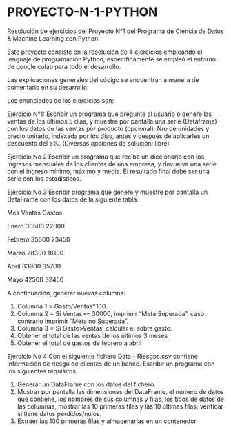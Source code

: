 # PROYECTO-N-1-PYTHON
Resolución de ejercicios del Proyecto N°1 del Programa de Ciencia de Datos &amp; Machine Learning con Python

Este proyecto consiste en la resolución de 4 ejercicios empleando el lenguaje de programación Python, especificamente se 
empleó el entorno de google colab para todo el desarrollo.

Las explicaciones generales del código se encuentran a manera de comentario en su desarrollo.

Los enunciados de los ejercicios son:

Ejercicio N°1:
Escribir un programa que pregunte al usuario o genere las ventas
de los últimos 5 días, y muestre por pantalla una serie (Dataframe)
con los datos de las ventas por producto (opcional): Nro de
unidades y precio unitario, indexada por los días, antes y después
de aplicarles un descuento del 5%.
(Diversas opciones de solución: libre)


Ejercicio No 2
Escribir un programa que reciba un diccionario con los ingresos
mensuales de los clientes de una empresa, y devuelva una serie
con el ingreso mínimo, máximo y media.
El resultado final debe ser una serie con los estadísticos.


Ejercicio No 3
Escribir programa que genere y muestre por pantalla un DataFrame
con los datos de la siguiente tabla:

Mes Ventas Gastos

Enero 30500 22000

Febrero 35600 23450

Marzo 28300 18100

Abril 33900 35700

Mayo 42500 32450

  A continuación, generar nuevas columna:
  1. Columna 1 = Gasto/Ventas*100.
  2. Columna 2 = Si Ventas>= 30000, imprimir “Meta Superada”,
  caso contrario imprimir “Meta no Superada”.
  3. Columna 3 = Si Gasto>Ventas, calcular el sobre gasto.
  4. Obtener el total de las ventas de los últimos 3 meses
  5. Obtener el total de gastos de febrero a abril


Ejercicio No 4
Con el siguiente fichero Data - Riesgos.csv contiene información
de riesgo de clientes de un banco. Escribir un programa con los
siguientes requisitos:

  1. Generar un DataFrame con los datos del fichero.
  2. Mostrar por pantalla las dimensiones del DataFrame, el
  número de datos que contiene, los nombres de sus columnas
  y filas, los tipos de datos de las columnas, mostrar las 10
  primeras filas y las 10 últimas filas, verificar si tiene datos
  perdidos/nulos.
  3. Extraer las 100 primeras filas y almacenarlas en un
  contenedor.

